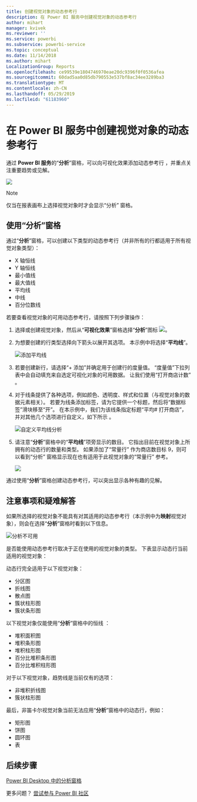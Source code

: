 ```yaml
---
title: 创建视觉对象的动态参考行
description: 在 Power BI 服务中创建视觉对象的动态参考行
author: mihart
manager: kvivek
ms.reviewer: ''
ms.service: powerbi
ms.subservice: powerbi-service
ms.topic: conceptual
ms.date: 11/14/2018
ms.author: mihart
LocalizationGroup: Reports
ms.openlocfilehash: ce99539e1804746970eae20dc9396f0f0536afea
ms.sourcegitcommit: 60dad5aa0d85db790553e537bf8ac34ee3289ba3
ms.translationtype: MT
ms.contentlocale: zh-CN
ms.lasthandoff: 05/29/2019
ms.locfileid: "61183960"
---
```

# <a name="create-dynamic-reference-lines-for-visuals-in-the-power-bi-service"></a>在 Power BI 服务中创建视觉对象的动态参考行

通过 **Power BI 服务**的“**分析**”窗格，可以向可视化效果添加动态参考行  ，并重点关注重要趋势或见解。

![](media/service-analytics-pane/power-bi-analytics-pane.png)

> [!NOTE]
> 仅当在报表画布上选择视觉对象时才会显示“分析”  窗格。
> 
> 

## <a name="use-the-analytics-pane"></a>使用“分析”窗格
通过“**分析**”窗格，可以创建以下类型的动态参考行（并非所有的行都适用于所有视觉对象类型）：

* X 轴恒线
* Y 轴恒线
* 最小值线
* 最大值线
* 平均线
* 中线
* 百分位数线


若要查看视觉对象的可用动态参考行，请按照下列步骤操作：

1. 选择或创建视觉对象，然后从“**可视化效果**”窗格选择“**分析**”图标 ![](media/service-analytics-pane/power-bi-analytics-icon.png)。

2. 为想要创建的行类型选择向下箭头以展开其选项。 本示例中将选择“**平均线**”。
   
   ![添加平均线](media/service-analytics-pane/power-bi-add.png)

3. 若要创建新行，请选择“+ 添加”并确定用于创建行的度量值。   “度量值”下拉列表中会自动填充来自选定可视化对象的可用数据。  让我们使用“打开商店计数”  。

5. 对于线条提供了各种选项，例如颜色、透明度、样式和位置（与视觉对象的数据元素相关）。 若要为线条添加标签，请为它提供一个标题，然后将“数据标签”滑块移至“开”。    在本示例中，我们为该线条指定标题“平均# 打开商店”，并对其他几个选项进行自定义，如下所示  。
   
   ![自定义平均线分析](media/service-analytics-pane/power-bi-average-line2.png)

1. 请注意“**分析**”窗格中的“**平均线**”项旁显示的数目。 它指出目前在视觉对象上所拥有的动态行的数量和类型。 如果添加了“常量行”  作为商店数目标 9，则可以看到“分析”  窗格显示现在也有适用于此视觉对象的“常量行”  参考。
   
   ![](media/service-analytics-pane/power-bi-reference-lines.png)
   

通过使用“**分析**”窗格创建动态参考行，可以突出显示各种有趣的见解。

## <a name="considerations-and-troubleshooting"></a>注意事项和疑难解答

如果所选择的视觉对象不能具有对其适用的动态参考行（本示例中为**映射**视觉对象），则会在选择“**分析**”窗格时看到以下信息。
   
![分析不可用](media/service-analytics-pane/power-bi-no-lines.png)

是否能使用动态参考行取决于正在使用的视觉对象的类型。 下表显示动态行当前适用的视觉对象：

动态行完全适用于以下视觉对象：

* 分区图
* 折线图
* 散点图
* 簇状柱形图
* 簇状条形图

以下视觉对象仅能使用“**分析**”窗格中的恒线  ：

* 堆积面积图
* 堆积条形图
* 堆积柱形图
* 百分比堆积条形图
* 百分比堆积柱形图

对于以下视觉对象，趋势线是当前仅有的选项： 

* 非堆积折线图
* 簇状柱形图

最后，非笛卡尔视觉对象当前无法应用“**分析**”窗格中的动态行，例如：

* 矩形图
* 饼图
* 圆环图
* 表

## <a name="next-steps"></a>后续步骤
[Power BI Desktop 中的分析窗格](desktop-analytics-pane.md)

更多问题？ [尝试参与 Power BI 社区](http://community.powerbi.com/)

